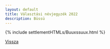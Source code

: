 ```yaml
---
layout: default
title: Választási névjegyzék 2022
description: Büssü
---
```


{% include settlementHTMLs/Buuxssuux.html %}

[Vissza](../)